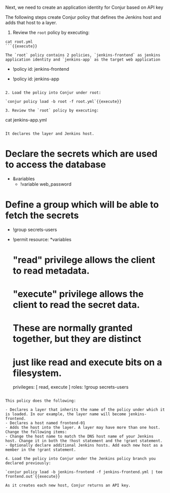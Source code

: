
Next, we need to create an application identity for Conjur based on API key

The following steps create Conjur policy that defines the Jenkins host and adds that host to a layer.

1. Review the `root` policy by executing:
```
cat root.yml
```{{execute}}

The `root` policy contains 2 policies, `jenkins-frontend` as jenkins application identity and `jenkins-app` as the target web application

```
- !policy
  id: jenkins-frontend

- !policy
  id: jenkins-app
```

2. Load the policy into Conjur under root: 

`conjur policy load -b root -f root.yml`{{execute}}

3. Review the `root` policy by executing:
```
cat jenkins-app.yml
```{{execute}}

It declares the layer and Jenkins host.

```
# Declare the secrets which are used to access the database
- &variables
  - !variable web_password

# Define a group which will be able to fetch the secrets
- !group secrets-users

- !permit
  resource: *variables
  # "read" privilege allows the client to read metadata.
  # "execute" privilege allows the client to read the secret data.
  # These are normally granted together, but they are distinct
  #   just like read and execute bits on a filesystem.
  privileges: [ read, execute ]
  roles: !group secrets-users
```

This policy does the following: 

- Declares a layer that inherits the name of the policy under which it is loaded. In our example, the layer name will become jenkins-frontend.
- Declares a host named frontend-01
- Adds the host into the layer. A layer may have more than one host.
Change the following items:
- Change the host name to match the DNS host name of your Jenkins host. Change it in both the !host statement and the !grant statement.
- Optionally declare additional Jenkins hosts. Add each new host as a member in the !grant statement.

4. Load the policy into Conjur under the Jenkins policy branch you declared previously: 

`conjur policy load -b jenkins-frontend -f jenkins-frontend.yml | tee frontend.out`{{execute}}

As it creates each new host, Conjur returns an API key.
